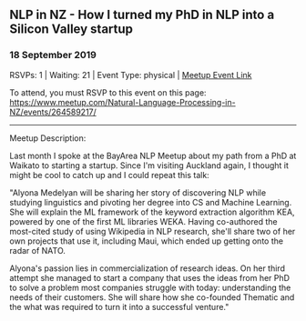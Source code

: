 ## NLP in NZ - How I turned my PhD in NLP into a Silicon Valley startup
### 18 September 2019
RSVPs: 1 | Waiting: 21 | Event Type: physical | [Meetup Event Link](https://www.meetup.com/Data-Science-Discussion-Auckland/events/264741445)

To attend, you must RSVP to this event on this page: https://www.meetup.com/Natural-Language-Processing-in-NZ/events/264589217/
_____________________________________________________________________________________

Meetup Description:

Last month I spoke at the BayArea NLP Meetup about my path from a PhD at Waikato to starting a startup. Since I'm visiting Auckland again, I thought it might be cool to catch up and I could repeat this talk:

"Alyona Medelyan will be sharing her story of discovering NLP while studying linguistics and pivoting her degree into CS and Machine Learning. She will explain the ML framework of the keyword extraction algorithm KEA, powered by one of the first ML libraries WEKA. Having co-authored the most-cited study of using Wikipedia in NLP research, she'll share two of her own projects that use it, including Maui, which ended up getting onto the radar of NATO.

Alyona's passion lies in commercialization of research ideas. On her third attempt she managed to start a company that uses the ideas from her PhD to solve a problem most companies struggle with today: understanding the needs of their customers. She will share how she co-founded Thematic and the what was required to turn it into a successful venture."

